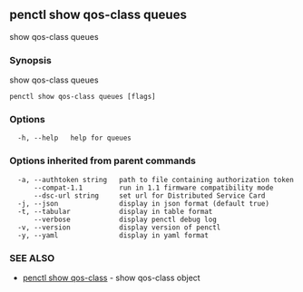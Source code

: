 ## penctl show qos-class queues

show qos-class queues

### Synopsis


show qos-class queues

```
penctl show qos-class queues [flags]
```

### Options

```
  -h, --help   help for queues
```

### Options inherited from parent commands

```
  -a, --authtoken string   path to file containing authorization token
      --compat-1.1         run in 1.1 firmware compatibility mode
      --dsc-url string     set url for Distributed Service Card
  -j, --json               display in json format (default true)
  -t, --tabular            display in table format
      --verbose            display penctl debug log
  -v, --version            display version of penctl
  -y, --yaml               display in yaml format
```

### SEE ALSO
* [penctl show qos-class](penctl_show_qos-class.md)	 - show qos-class object

